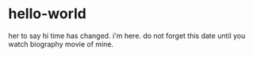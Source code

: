# hello-world
her to say hi 
time has changed. i'm here. do not forget this date until you watch biography movie of mine.
